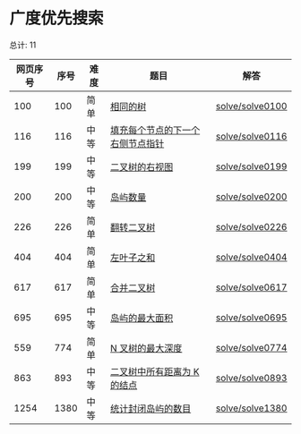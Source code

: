 # 广度优先搜索

<!--- table -->


总计: 11

| 网页序号 | 序号 | 难度 | 题目                    | 解答                      |
| ---- | ---- | ---- | ------------------ | ---------------- |
| 100 | 100 | 简单 | [相同的树](https://leetcode-cn.com/problems/same-tree/) | [solve/solve0100](../solve/solve0100)|
| 116 | 116 | 中等 | [填充每个节点的下一个右侧节点指针](https://leetcode-cn.com/problems/populating-next-right-pointers-in-each-node/) | [solve/solve0116](../solve/solve0116)|
| 199 | 199 | 中等 | [二叉树的右视图](https://leetcode-cn.com/problems/binary-tree-right-side-view/) | [solve/solve0199](../solve/solve0199)|
| 200 | 200 | 中等 | [岛屿数量](https://leetcode-cn.com/problems/number-of-islands/) | [solve/solve0200](../solve/solve0200)|
| 226 | 226 | 简单 | [翻转二叉树](https://leetcode-cn.com/problems/invert-binary-tree/) | [solve/solve0226](../solve/solve0226)|
| 404 | 404 | 简单 | [左叶子之和](https://leetcode-cn.com/problems/sum-of-left-leaves/) | [solve/solve0404](../solve/solve0404)|
| 617 | 617 | 简单 | [合并二叉树](https://leetcode-cn.com/problems/merge-two-binary-trees/) | [solve/solve0617](../solve/solve0617)|
| 695 | 695 | 中等 | [岛屿的最大面积](https://leetcode-cn.com/problems/max-area-of-island/) | [solve/solve0695](../solve/solve0695)|
| 559 | 774 | 简单 | [N 叉树的最大深度](https://leetcode-cn.com/problems/maximum-depth-of-n-ary-tree/) | [solve/solve0774](../solve/solve0774)|
| 863 | 893 | 中等 | [二叉树中所有距离为 K 的结点](https://leetcode-cn.com/problems/all-nodes-distance-k-in-binary-tree/) | [solve/solve0893](../solve/solve0893)|
| 1254 | 1380 | 中等 | [统计封闭岛屿的数目](https://leetcode-cn.com/problems/number-of-closed-islands/) | [solve/solve1380](../solve/solve1380)|
